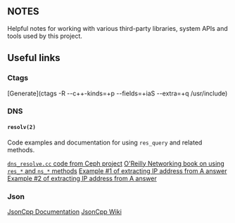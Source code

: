 ## NOTES

Helpful notes for working with various third-party libraries, system APIs and
tools used by this project.

## Useful links

### Ctags

[Generate](ctags -R --c++-kinds=+p --fields=+iaS --extra=+q /usr/include)

### DNS

#### `resolv(2)`

Code examples and documentation for using `res_query` and related methods.

[`dns_resolve.cc` code from Ceph project](https://github.com/ceph/ceph/blob/master/src/common/dns_resolve.cc)
[O'Reilly Networking book on using `res_*` and `ns_*` methods](https://docstore.mik.ua/orelly/networking_2ndEd/dns/ch15_02.htm)
[Example #1 of extracting IP address from A answer](https://github.com/fxstar/Linux/blob/67cfea7027e97b01bdf2030108fabee611d5b986/C/Cpluspluss/DnsRecords/DnsMx1.cpp)
[Example #2 of extracting IP address from A answer](https://oracleoam.blogspot.com/2014/08/gethostbyname-vs-resquery.html)

### Json

[JsonCpp Documentation](https://open-source-parsers.github.io/jsoncpp-docs/doxygen/index.html)
[JsonCpp Wiki](https://en.wikibooks.org/wiki/JsonCpp#Examples_of_work_with_objects_and_arrays)



